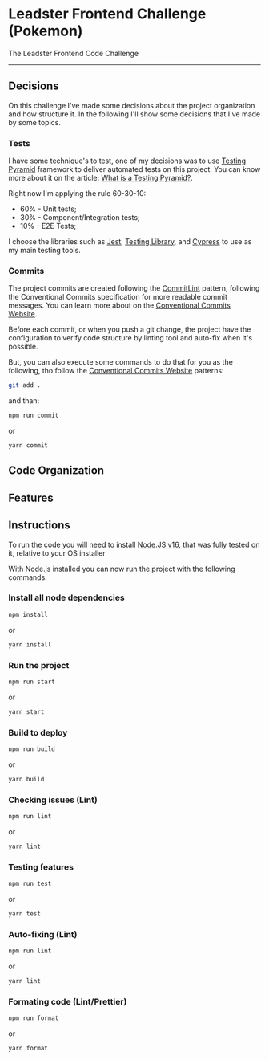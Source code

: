 # Leadster Frontend Challenge (Pokemon)

The Leadster Frontend Code Challenge

---

## Decisions

On this challenge I've made some decisions about the project organization and how structure it. In the following I'll show some decisions that I've made by some topics.

### Tests

I have some technique's to test, one of my decisions was to use [Testing Pyramid](https://www.headspin.io/blog/the-testing-pyramid-simplified-for-one-and-all) framework to deliver automated tests on this project. You can know more about it on the article: [What is a Testing Pyramid?](https://www.headspin.io/blog/the-testing-pyramid-simplified-for-one-and-all).

Right now I'm applying the rule 60-30-10:

- 60% - Unit tests;
- 30% - Component/Integration tests;
- 10% - E2E Tests;

I choose the libraries such as [Jest](https://jestjs.io/docs/26.x/tutorial-react), [Testing Library](https://testing-library.com/docs/), and [Cypress](https://www.cypress.io) to use as my main testing tools.

### Commits

The project commits are created following the [CommitLint](https://commitlint.js.org/) pattern, following the Conventional Commits specification for more readable commit messages. You can learn more about on the [Conventional Commits Website](https://www.conventionalcommits.org/en/v1.0.0/).

Before each commit, or when you push a git change, the project have the configuration to verify code structure by linting tool and auto-fix when it's possible.

But, you can also execute some commands to do that for you as the following, tho follow the [Conventional Commits Website](https://www.conventionalcommits.org/en/v1.0.0/) patterns:

```bash
git add .
```

and than:

```bash
npm run commit
```

or

```bash
yarn commit
```

## Code Organization

## Features

## Instructions

To run the code you will need to install [Node.JS v16](https://nodejs.org/download/release/v16.19.0/), that was fully tested on it, relative to your OS installer

With Node.js installed you can now run the project with the following commands:

### Install all node dependencies

```bash
npm install
```

or

```bash
yarn install
```

### Run the project

```bash
npm run start
```

or

```bash
yarn start
```

### Build to deploy

```bash
npm run build
```

or

```bash
yarn build
```

### Checking issues (Lint)

```bash
npm run lint
```

or

```bash
yarn lint
```

### Testing features

```bash
npm run test
```

or

```bash
yarn test
```

### Auto-fixing (Lint)

```bash
npm run lint
```

or

```bash
yarn lint
```

### Formating code (Lint/Prettier)

```bash
npm run format
```

or

```bash
yarn format
```
